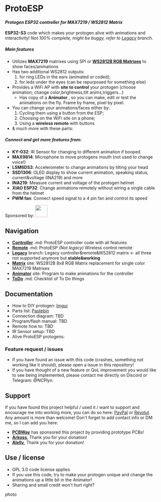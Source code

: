 # ProtoESP
#### _Protogen ESP32 controller for MAX7219 / WS2812 Matrix_
**ESP32-S3** code which makes your protogen alive with animations and interactivity!
*Not 100% complete, might be buggy, refer to  [Legacy](../Legacy/readme.md) branch.*

##### Main features
- Utilizes **MAX7219** matrixes using SPI or **[WS2812B RGB Matrixes]()** to show faces/animations
- Has two additional WS2812 outputs:
	1. for ring LEDs in the ears (animated or coded);
	2. for leds under the eyes (can be repurposed for something else)
- Provides a WiFi AP with **site to control** your protogen (choose animation; change color,brightness,tilt anims,triggers...)
	- Has copy of a **Animator** , so you can make, edit or test the animations on the fly. Frame by frame, pixel by pixel.
- You can change your animations/faces either by:
	1. Cycling them using a button from the ESP;
	2. Choosing on the WiFi site on a phone;
	3. Using a **wireless remote** with buttons
- & much more with these parts:

##### Connect and get more features from:
- **KY-032**: IR Sensor for changing to different animation if booped
- **MAX9814**: Microphone to move protogens mouth (not used to change voice!)
- **LSM6DS3**: Accelerometer to change animations by tilting your head
- **SSD1306**: OLED display to show current animation, speaking status, current&voltage (INA219) and more
- **INA219**: Measure current and voltage of the protogen helmet
- **XIAO ESP32**: Change animations remotely without wiring a single cable from the helmet
- **PWM fan**: Connect speed signal to a 4 pin fan and control its speed

Sponsored by: <a href="https://pcbway.com/g/77jC58"><img src="https://www.electronics-lab.com/wp-content/uploads/2020/04/0x0.png"  height="40"></a>

## Navigation
- [**Controller**](ProtoESP-Controller/readme.md) .md: ProtoESP controller code with all features
- [**Remote**](ProtoESP-Remote/readme.md) .md: ProtoESP *(Not legacy)*  Wireless control remote
- [**Legacy**](../Legacy/readme.md) branch: Legacy controller&remote&WS2812 matrix <- all three not supported anymore but **stable&working**
- [**Matrix**](https://foxxo.cz/proto/matrix/) site: WS2812B 8x8 RGB Matrix replacement for single color MAX7219 Matrixes
- [**Animator**](https://foxxo.cz/proto/animator.html) site: Program to make animations for the controller
- [**ToDo**](todo.md) .md: Checklist of To Do things

## Documentation
- How to DIY protogen: [Imgur](https://imgur.com/a/jYpSbuZ)
- Parts list: [Pastebin](https://pastebin.com/7z4fnVfQ)
- Connection diagram: TBD
- Program/flash manual: TBD
- Remote how to: TBD
- IR Sensor setup: TBD
- Alive ProtoESP protogens: 

### Feature request / issues
- If you have found an issue with this code (crashes, something not working like it should), please open a issue in this repository!
- If you have thought of a new feature or QoL improvement you would like to see being implemented, please contact me directly on Discord or Telegram: @NCPlyn.

## Support
If you have found this project helpful / used it / want to support and encourage me into working more, you can do so here: [PayPal](https://paypal.me/NCPlyn) or [Revolut](https://revolut.me/ncplyn).
Any amount is more than welcome! Don't forget to add contact info or DM me, so I can add you here:

- **<a href="https://pcbway.com/g/77jC58">PCBWay</a>** has sponsored this project by providing prototype PCBs!
- [**Arkoss**](https://www.instagram.com/snowkatark/), Thank you for your donation!
- [**Alellv**](https://github.com/Alellv), Thank you for your donation!

## Use / license
- GPL 3.0 code license applies
- If you use this code, try to make your protogen unique and change the animations up a little bit in the Animator!
- Sharing and small credit won't hurt right?

photo


